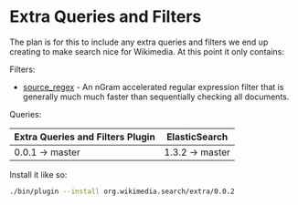 Extra Queries and Filters
=========================

The plan is for this to include any extra queries and filters we end up
creating to make search nice for Wikimedia.  At this point it only contains:

Filters:
* [source_regex](docs/source_regex.md) - An nGram accelerated regular
expression filter that is generally much much faster than sequentially checking
all documents.

Queries:

| Extra Queries and Filters Plugin |  ElasticSearch  |
|----------------------------------|-----------------|
| 0.0.1 -> master                  | 1.3.2 -> master |

Install it like so:
```bash
./bin/plugin --install org.wikimedia.search/extra/0.0.2
```
